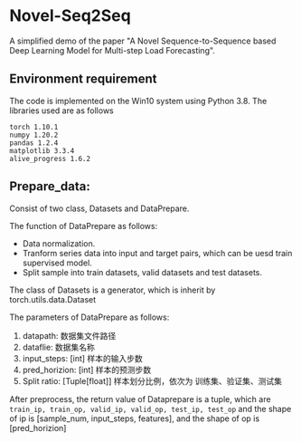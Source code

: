 # Novel-Seq2Seq

A simplified demo of the paper "A Novel Sequence-to-Sequence based Deep Learning Model for Multi-step Load Forecasting".

## Environment requirement

The code is implemented on the Win10 system using Python 3.8. The libraries used are as follows

```angular2html
torch 1.10.1
numpy 1.20.2
pandas 1.2.4
matplotlib 3.3.4
alive_progress 1.6.2
```

## Prepare_data:

Consist of two class, Datasets and DataPrepare.

The function of DataPrepare as follows:

+ Data normalization.
+ Tranform series data into input and target pairs, which can be
  uesd train supervised model.
+ Split sample into train datasets, valid datasets and test datasets.

The class of Datasets is a generator, which is  inherit by torch.utils.data.Dataset

The parameters of DataPrepare as follows:

1. datapath: 数据集文件路径 
2. dataflie: 数据集名称 
3. input_steps:  [int] 样本的输入步数 
4. pred_horizion: [int] 样本的预测步数
5. Split ratio: [Tuple[float]] 样本划分比例，依次为 训练集、验证集、测试集

After preprocess, the return value of Dataprepare is a tuple, which are `train_ip, train_op, valid_ip, valid_op, test_ip, test_op`
and the shape of ip is [sample_num, input_steps, features], and the shape of op is [pred_horizion]
